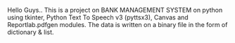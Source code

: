 Hello Guys..
This is a project on BANK MANAGEMENT SYSTEM on python using tkinter, Python Text To Speech v3 (pyttsx3), Canvas and Reportlab.pdfgen modules.
The data is written on a binary file in the form of  dictionary & list.
